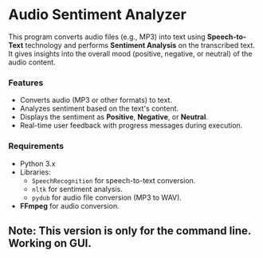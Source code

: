 # Audio Sentiment Analyzer

This program converts audio files (e.g., MP3) into text using **Speech-to-Text** technology and performs **Sentiment Analysis** on the transcribed text. It gives insights into the overall mood (positive, negative, or neutral) of the audio content.

### Features
- Converts audio (MP3 or other formats) to text.
- Analyzes sentiment based on the text's content.
- Displays the sentiment as **Positive**, **Negative**, or **Neutral**.
- Real-time user feedback with progress messages during execution.

### Requirements
- Python 3.x
- Libraries:
  - `SpeechRecognition` for speech-to-text conversion.
  - `nltk` for sentiment analysis.
  - `pydub` for audio file conversion (MP3 to WAV).
- **FFmpeg** for audio conversion.

## Note: This version is only for the command line. Working on GUI.

